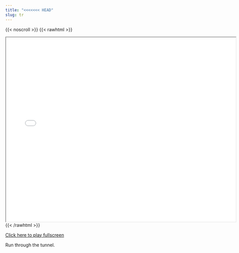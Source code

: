 ```yaml
---
title: "<<<<<<< HEAD"
slug: tr
---
```


{{< noscroll >}}
{{< rawhtml >}}
<iframe width="720" height="576" name="iframe" src="/cjs-garchive/tr/index.html"></iframe>
{{< /rawhtml >}}

[Click here to play fullscreen](/cjs-garchive/tr)

Run through the tunnel.
